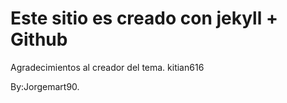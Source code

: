 # Este sitio es creado con jekyll + Github


Agradecimientos al creador del tema.  kitian616

By:Jorgemart90.

